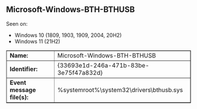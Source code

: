 ## Microsoft-Windows-BTH-BTHUSB

Seen on:
* Windows 10 (1809, 1903, 1909, 2004, 20H2)
* Windows 11 (21H2)

<table border="1" class="docutils">
  <tbody>
    <tr>
      <td><b>Name:</b></td>
      <td>Microsoft-Windows-BTH-BTHUSB</td>
    </tr>
    <tr>
      <td><b>Identifier:</b></td>
      <td>{33693e1d-246a-471b-83be-3e75f47a832d}</td>
    </tr>
    <tr>
      <td><b>Event message file(s):</b></td>
      <td>%systemroot%\system32\drivers\bthusb.sys</td>
    </tr>
  </tbody>
</table>

&nbsp;

